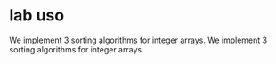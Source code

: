 # lab uso
We implement 3 sorting algorithms for integer arrays.
We implement 3 sorting algorithms for integer arrays.
